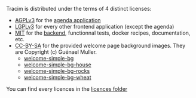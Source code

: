 Tracim is distributed under the terms of 4 distinct licenses:

 - [AGPLv3](https://www.gnu.org/licenses/agpl-3.0.html) for the [agenda application](./frontend_app_agenda/)
 - [LGPLv3](https://www.gnu.org/licenses/lgpl-3.0.html) for every other frontend application (except the agenda)
 - [MIT](https://opensource.org/licenses/MIT) for the [backend](./backend/), functionnal tests, docker recipes, documentation, etc.
 - [CC-BY-SA](https://creativecommons.org/licenses/by-sa/4.0/) for the provided welcome page background images. They are Copyright (c) Guénael Muller.
    - [welcome-simple-bg](./frontend/dist/assets/branding.sample/welcome-simple-bg.jpg)
    - [welcome-simple-bg-house](./frontend/dist/assets/branding.sample/welcome-simple-bg-house.jpg)
    - [welcome-simple-bg-rocks](./frontend/dist/assets/branding.sample/welcome-simple-bg-rocks.jpg)
    - [welcome-simple-bg-wheat](./frontend/dist/assets/branding.sample/welcome-simple-bg-wheat.jpg)

You can find every licences in the [licences folder](./doc/licences/)
